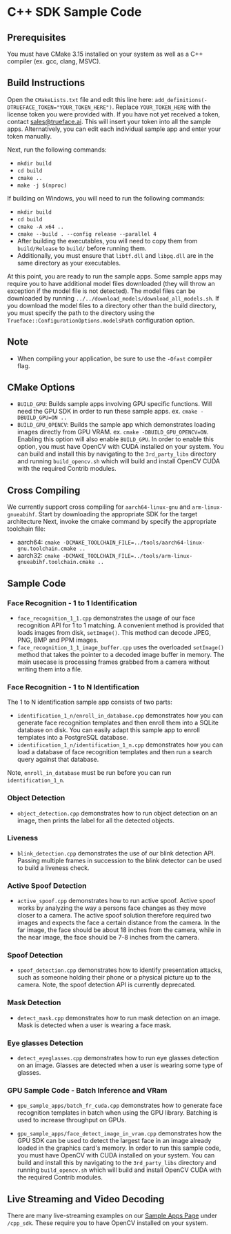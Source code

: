 # C++ SDK Sample Code

## Prerequisites
You must have CMake 3.15 installed on your system as well as a C++ compiler (ex. gcc, clang, MSVC).

## Build Instructions
Open the `CMakeLists.txt` file and edit this line here: `add_definitions(-DTRUEFACE_TOKEN="YOUR_TOKEN_HERE")`.
Replace `YOUR_TOKEN_HERE` with the license token you were provided with. If you have not yet received a token, contact sales@trueface.ai. 
This will insert your token into all the sample apps. Alternatively, you can edit each individual sample app and enter your token manually. 

Next, run the following commands:
- `mkdir build`
- `cd build`
- `cmake ..`
- `make -j $(nproc)`

If building on Windows, you will need to run the following commands:
- `mkdir build`
- `cd build`
- `cmake -A x64 ..`
- `cmake --build . --config release --parallel 4`
- After building the executables, you will need to copy them from `build/Release` to `build/` before running them.
- Additionally, you must ensure that `libtf.dll` and `libpq.dll` are in the same directory as your executables. 

At this point, you are ready to run the sample apps. 
Some sample apps may require you to have additional model files downloaded (they will throw an exception if the model file is not detected).
The model files can be downloaded by running `../../download_models/download_all_models.sh`. If you download the model files to a directory other than the build directory, you must specify the path to the directory using the `Trueface::ConfigurationOptions.modelsPath` configuration option. 

## Note
- When compiling your application, be sure to use the `-Ofast` compiler flag. 

## CMake Options
- `BUILD_GPU`: Builds sample apps involving GPU specific functions. Will need the GPU SDK in order to run these sample apps. ex. `cmake -DBUILD_GPU=ON ..`
- `BUILD_GPU_OPENCV`: Builds the sample app which demonstrates loading images directly from GPU VRAM. ex. `cmake -DBUILD_GPU_OPENCV=ON`. 
  Enabling this option will also enable `BUILD_GPU`. 
  In order to enable this option, you must have OpenCV with CUDA installed on your system. 
  You can build and install this by navigating to the `3rd_party_libs` directory and running `build_opencv.sh` which will build and install OpenCV CUDA with the required Contrib modules.

## Cross Compiling
We currently support cross compiling for `aarch64-linux-gnu` and `arm-linux-gnueabihf`. Start by downloading the appropriate SDK for the target architecture
Next, invoke the cmake command by specify the appropriate toolchain file:
- aarch64: `cmake -DCMAKE_TOOLCHAIN_FILE=../tools/aarch64-linux-gnu.toolchain.cmake ..`
- aarch32: `cmake -DCMAKE_TOOLCHAIN_FILE=../tools/arm-linux-gnueabihf.toolchain.cmake ..`

## Sample Code
### Face Recognition - 1 to 1 Identification
- `face_recognition_1_1.cpp` demonstrates the usage of our face recognition API for 1 to 1 matching. A convenient method is provided that loads images from disk, `setImage()`. This method can decode JPEG, PNG, BMP and PPM images.
- `face_recognition_1_1_image_buffer.cpp` uses the overloaded `setImage()` method that takes the pointer to a decoded image buffer in memory. 
The main usecase is processing frames grabbed from a camera without writing them into a file. 

### Face Recognition - 1 to N Identification

The 1 to N identification sample app consists of two parts: 
- `identification_1_n/enroll_in_database.cpp` demonstrates how you can generate face recognition templates and then enroll them into a SQLite database on disk.
   You can easily adapt this sample app to enroll templates into a PostgreSQL database.
- `identification_1_n/identification_1_n.cpp` demonstrates how you can load a database of face recognition templates and then run a search query against that database.
  
Note, `enroll_in_database` must be run before you can run `identification_1_n`.

### Object Detection ##
- `object_detection.cpp` demonstrates how to run object detection on an image, then prints the label for all the detected objects.

### Liveness
- `blink_detection.cpp` demonstrates the use of our blink detection API. 
Passing multiple frames in succession to the blink detector can be used to build a liveness check. 

### Active Spoof Detection
- `active_spoof.cpp` demonstrates how to run active spoof. 
  Active spoof works by analyzing the way a persons face changes as they move closer to a camera. 
  The active spoof solution therefore required two images and expects the face a certain distance from the camera. 
  In the far image, the face should be about 18 inches from the camera, while in the near image, the face should be 7-8 inches from the camera.

### Spoof Detection
- `spoof_detection.cpp` demonstrates how to identify presentation attacks, such as someone holding their phone or a physical picture up to the camera. 
Note, the spoof detection API is currently deprecated.

### Mask Detection
- `detect_mask.cpp` demonstrates how to run mask detection on an image. Mask is detected when a user is wearing a face mask.

### Eye glasses Detection
- `detect_eyeglasses.cpp` demonstrates how to run eye glasses detection on an image. Glasses are detected when a user is wearing some type of glasses.

### GPU Sample Code - Batch Inference and VRam
- `gpu_sample_apps/batch_fr_cuda.cpp` demonstrates how to generate face recognition templates in batch when using the GPU library.
Batching is used to increase throughput on GPUs. 

- `gpu_sample_apps/face_detect_image_in_vram.cpp` demonstrates how the GPU SDK can be used to detect the largest face in an image already loaded in the graphics card's memory.
  In order to run this sample code, you must have OpenCV with CUDA installed on your system.
  You can build and install this by navigating to the `3rd_party_libs` directory and running `build_opencv.sh` which will build and install OpenCV CUDA with the required Contrib modules.


## Live Streaming and Video Decoding
There are many live-streaming examples on our [Sample Apps Page](https://github.com/getchui/sample-apps) under `/cpp_sdk`.
These require you to have OpenCV installed on your system. 
